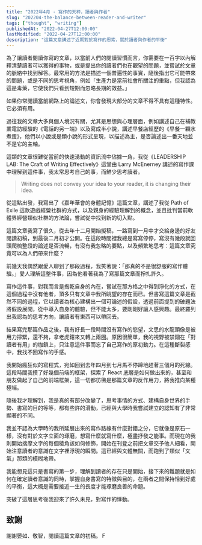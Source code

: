 ```yaml
---
title: "2022年4月 - 寫作的天秤，讀者與作者"
slug: "202204-the-balance-between-reader-and-writer"
tags: ["thought", "writing"]
publishedAt: "2022-04-27T12:00:00"
lastModified: "2022-04-27T12:00:00"
description: "這篇文章講述了近期對於寫作的思索，關於讀者與作者的平衡"
---
```


為了讓讀者閱讀你寫的文章，以當前人們的閱讀習慣而言，你需要在一百字以內解釋清楚讀者可以獲得的事物，或是提出你的讀者們也在觀望的問題，並嘗試於文章的脈絡中找到解答。最常用的方法是描述一個普遍性的事實，隨後指出它可能帶來的問題，或是不同的思考視角，例如「生產力是當前社會所關注的重點，但我認為這是毒藥，它使我們只看到短期而忽略長期的效益。」

如果你常閱讀當前網路上的論述文，你會發現大部分的文章不得不具有這種特性。它必須有用。

過往我的文章大多與個人境況有關，尤其是思想與心理層面，例如講述自己在補教業電訪經驗的《電話的另一端》以及寫成半小說，講述早餐店經歷的《早餐一顆水煮蛋》，他們以小說或是類小說的形式呈現，以描述為主，是否論述出一番天地並不是它的主軸。

這類的文章很難從當前的快速湧動的資訊流中佔據一角，我從《LEADERSHIP LAB: The Craft of Writing Effectively》這堂由 Larry McEnerney 講述的寫作課中理解到這件事，我太常思考自己的事，而鮮少思考讀者。

> Writing does not convey your idea to your reader, it is changing their idea.

從這點出發，我寫出了《嘉年華會的身體記憶》這篇文章，講述了我從 Path of Exile 這款遊戲經營社群的方式，以及親身的經驗理解到的概念，並且批判當前軟體界經營類似社群的方法論，嘗試從中找到新的切入點。

這篇文章我寫了很久，從去年十二月開始擬稿，一路寫到一月中才交給身邊的好友閱讀初稿，到最後二月初才公開。在這段時間裡我總是寫寫停停，寫沒有幾段就回頭爬梳整段的論述是否流暢，有沒有我忽略的要點，以及頻繁地思考：這篇文章究竟可以為人們帶來什麼？

前幾天我偶然跟愛人聊到了那段過程，我笑著說：「那真的不是很舒服的寫作體驗。」愛人理解這整件事，因為他看著我為了寫那篇文章而掙扎許久。

寫作這件事，對我而言是掏乾自身的內在，嘗試在那方格之中得到淨化的方式，在這個過程中沒有他者，頂多只有文章中我所眺望的存在而已。但書寫這篇文章是截然不同的過程，它以讀者為核心建構出一個可論述的假設，透過前面提到的破題法將假設展開，從中導入自身的體驗，但不能太多，要剛剛好讓人感興趣。最終羅列出我認為的思考方向，讓讀者有東西可以帶回去。

結果寫完那篇作品之後，我有好長一段時間沒有寫作的慾望，文思的水龍頭像是被用力擰緊，還不夠，拿老虎鉗來又轉上兩圈。原因很簡單，我的視野被禁錮在「對讀者有用」的枷鎖上，只注意這件事而忘了自己寫作的原初動力。在這種斷裂感中，我找不回寫作的手感。

我開始瘋狂似的寫程式，宛如回到去年四月到七月馬不停蹄地趕著三個月的死線。這段時間我摸了好幾個前端的框架，探索了 React 底層是如何做出來的，甚至和朋友做起了自己的前端框架，這一切都彷彿是那篇文章的反作用力，將我推向某種極端。

隨後我才理解到，我是真的有部分改變了，思考事情的方式、建構自身世界的手勢、書寫的目的等等，都有些許的滑動，已經與大學時我嘗試建立的認知有了非常顯著的不同。

我並不認為大學時的我所延展出來的寫作路線有什麼對錯之分，它就像是原石一樣，沒有對於文字立面的琢磨，想寫什麼就寫什麼，極盡抒發之能事。而現在的我則開始揣摩文字的每個稜角該如何修飾，開始在刊登之前把文章交予他人細看，開始注意讀者的意識在文字裡浮現的瞬間。這已經與文體無關，而跑到了類似「文氣」那類的模糊地帶。

我能想見這只是書寫的第一步，理解到讀者的存在只是開始，接下來的難題就是如何在確定讀者意識的同時，掌握自身書寫的特徵與目的，在兩者之間保持恰到好處的平衡，這大概是需要接近一生的長度才能琢磨良善的命題。

突破了這層思考後我迎來了許久未見，對寫作的悸動。

## 致謝

謝謝晏如、敬智，閱讀這篇文章的初稿。Ｆ
